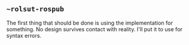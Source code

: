 ## `~rolsut-rospub`
The first thing that should be done is using the implementation for something. No design survives contact with reality. I'll put it to use for syntax errors.
